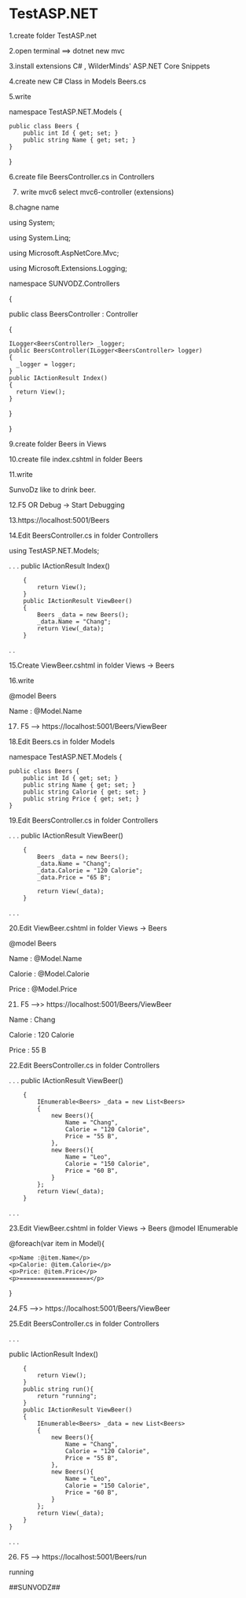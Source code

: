 # TestASP.NET

1.create folder TestASP.net

2.open terminal ==> dotnet new mvc

3.install extensions C# , WilderMinds' ASP.NET Core Snippets

4.create new C# Class in Models Beers.cs

5.write 

namespace TestASP.NET.Models {

    public class Beers {
        public int Id { get; set; }
        public string Name { get; set; }
    }
    
}

6.create file BeersController.cs in Controllers

7. write mvc6 select mvc6-controller  (extensions)

8.chagne name 

using System;

using System.Linq;

using Microsoft.AspNetCore.Mvc;

using Microsoft.Extensions.Logging;

namespace SUNVODZ.Controllers

{

  public class BeersController : Controller
  
  {
  
    ILogger<BeersController> _logger;
    public BeersController(ILogger<BeersController> logger)
    {
      _logger = logger;
    }
    public IActionResult Index()
    {
      return View();
    }
    
  }
  
}

9.create folder Beers in Views

10.create file index.cshtml in folder Beers

11.write <p>SunvoDz like to drink beer.</p> 

12.F5 OR Debug -> Start Debugging  

13.https://localhost:5001/Beers


14.Edit BeersController.cs in folder Controllers

using TestASP.NET.Models;

.
.
.
       public IActionResult Index()
       
        {
            return View();
        }
        public IActionResult ViewBeer()
        {
            Beers _data = new Beers();
            _data.Name = "Chang";
            return View(_data);
        }
.
.

15.Create ViewBeer.cshtml in folder Views -> Beers

16.write 

@model Beers

<p>Name : @Model.Name</p>

17. F5 --> https://localhost:5001/Beers/ViewBeer


18.Edit Beers.cs in folder Models

namespace TestASP.NET.Models {

    public class Beers {
        public int Id { get; set; }
        public string Name { get; set; }
        public string Calorie { get; set; }
        public string Price { get; set; }
    }

19.Edit BeersController.cs in folder Controllers

.
.
.
       public IActionResult ViewBeer()
       
        {
            Beers _data = new Beers();
            _data.Name = "Chang";
            _data.Calorie = "120 Calorie";
            _data.Price = "65 B";

            return View(_data);
        }
.
.
.

20.Edit ViewBeer.cshtml in folder Views -> Beers

@model Beers

<p>Name : @Model.Name</p>
<p>Calorie : @Model.Calorie</p>
<p>Price : @Model.Price</p>

21. F5 -->> https://localhost:5001/Beers/ViewBeer


Name : Chang

Calorie : 120 Calorie

Price : 55 B


22.Edit BeersController.cs in folder Controllers

.
.
.
            public IActionResult ViewBeer()
            
        {
            IEnumerable<Beers> _data = new List<Beers>
            {
                new Beers(){
                    Name = "Chang",
                    Calorie = "120 Calorie",
                    Price = "55 B",
                },
                new Beers(){
                    Name = "Leo",
                    Calorie = "150 Calorie",
                    Price = "60 B",
                }
            };
            return View(_data);
        }
.
.
.
    
23.Edit ViewBeer.cshtml in folder Views -> Beers
@model IEnumerable<Beers>

@foreach(var item in Model){

    <p>Name :@item.Name</p>
    <p>Calorie: @item.Calorie</p>
    <p>Price: @item.Price</p>
    <p>====================</p>
}

24.F5 -->> https://localhost:5001/Beers/ViewBeer


25.Edit BeersController.cs in folder Controllers

.
.
.

public IActionResult Index()

        {
            return View();
        }
        public string run(){
            return "running";
        }
        public IActionResult ViewBeer()
        {
            IEnumerable<Beers> _data = new List<Beers>
            {
                new Beers(){
                    Name = "Chang",
                    Calorie = "120 Calorie",
                    Price = "55 B",
                },
                new Beers(){
                    Name = "Leo",
                    Calorie = "150 Calorie",
                    Price = "60 B",
                }
            };
            return View(_data);
        }
    }
.
.
.

26. F5 --> https://localhost:5001/Beers/run

running



##SUNVODZ##

